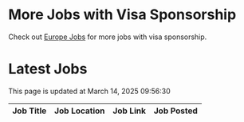 # More Jobs with Visa Sponsorship

Check out [Europe Jobs](https://github.com/sureshparimi/europejobs#latest-jobs) for more jobs with visa sponsorship.

# Latest Jobs

This page is updated at March 14, 2025 09:56:30

| Job Title | Job Location | Job Link | Job Posted |
| --- | --- | --- | --- |
